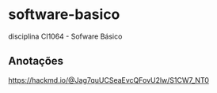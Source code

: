 # software-basico
disciplina CI1064 - Sofware Básico 


## Anotações
https://hackmd.io/@Jag7quUCSeaEvcQFovU2lw/S1CW7_NT0